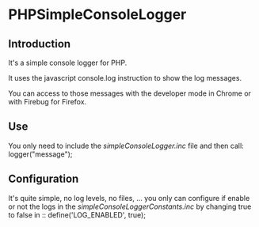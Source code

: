 PHPSimpleConsoleLogger
======================
Introduction
--------------
It's a simple console logger for PHP.

It uses the javascript console.log instruction to show the log messages.

You can access to those messages with the developer mode in Chrome or with Firebug for Firefox.

Use
----
You only need to include the *simpleConsoleLogger.inc* file and then call:
   logger("message");

Configuration
---------------
It's quite simple, no log levels, no files, ... you only can configure if enable or not the logs in the *simpleConsoleLoggerConstants.inc* by changing true to false in ::
   define('LOG_ENABLED', true);
